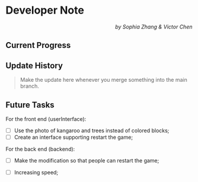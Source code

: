 # Developer Note

<p align="right"><em>by Sophia Zhang & Victor Chen</em></p>

## Current Progress



## Update History

> Make the update here whenever you merge something into the main branch.

## Future Tasks

For the front end (userInterface):

- [ ] Use the photo of kangaroo and trees instead of colored blocks;
- [ ] Create an interface supporting restart the game;

For the back end (backend):

- [ ] Make the modification so that people can restart the game;
- [ ] Increasing speed;

